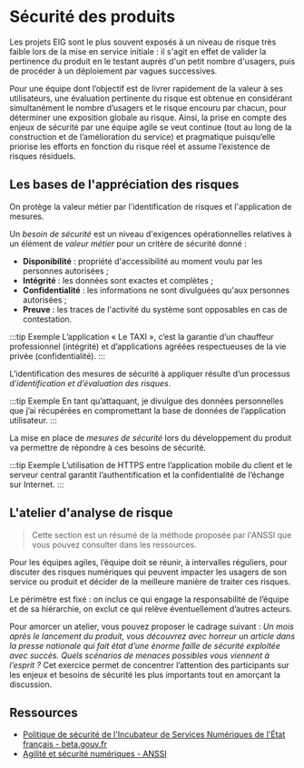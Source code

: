 # Sécurité des produits

Les projets EIG sont le plus souvent exposés à un niveau de risque très faible lors de la mise en service initiale : il s'agit en effet de valider la pertinence du produit en le testant auprès d'un petit nombre d'usagers, puis de procéder à un déploiement par vagues successives.

Pour une équipe dont l’objectif est de livrer rapidement de la valeur à ses
utilisateurs, une évaluation pertinente du risque est obtenue en considérant simultanément le nombre d’usagers et le risque encouru par chacun,
pour déterminer une exposition globale au risque. Ainsi, la prise en compte des enjeux de sécurité par une équipe agile se veut continue (tout au long de la construction et de l’amélioration du service) et pragmatique puisqu’elle priorise les efforts en fonction du risque réel et assume l’existence de risques résiduels.

## Les bases de l'appréciation des risques
On protège la valeur métier par l'identification de risques et l'application de mesures.

Un *besoin de sécurité* est un niveau d'exigences opérationnelles relatives à un élément de *valeur métier* pour un critère de sécurité donné :
- **Disponibilité** : propriété d'accessibilité au moment voulu par les personnes autorisées ;
- **Intégrité** : les données sont exactes et complètes ;
- **Confidentialité** : les informations ne sont divulguées qu'aux personnes autorisées ;
- **Preuve** : les traces de l'activité du système sont opposables en cas de contestation.

:::tip Exemple
L’application « Le TAXI », c’est la garantie d’un chauffeur professionnel (intégrité) et d’applications agréées respectueuses de la vie privée (confidentialité).
:::

L’identification des mesures de sécurité à appliquer résulte d’un processus d’*identification et d’évaluation des risques*.

:::tip Exemple
En tant qu’attaquant, je divulgue des données personnelles que j’ai récupérées en compromettant la base de données de l’application utilisateur.
:::

La mise en place de *mesures de sécurité* lors du développement du produit va permettre  de répondre à ces besoins de sécurité.

:::tip Exemple
L’utilisation de HTTPS entre l’application mobile du client et le serveur central garantit l’authentification et la confidentialité de l’échange sur Internet.
:::

## L'atelier d'analyse de risque
> Cette section est un résumé de la méthode proposée par l'ANSSI que vous pouvez consulter dans les ressources.

Pour les équipes agiles, l’équipe doit se réunir, à intervalles réguliers, pour
discuter des risques numériques qui peuvent impacter les usagers de son service ou produit et décider de la meilleure manière de traiter ces risques.

Le périmètre est fixé : on inclus ce qui engage la responsabilité de l’équipe et de sa hiérarchie, on exclut ce qui relève éventuellement d’autres acteurs.

Pour amorcer un atelier, vous pouvez proposer le cadrage suivant : *Un mois après le lancement du produit, vous découvrez avec horreur un article dans la presse nationale qui fait état d’une énorme faille de sécurité exploitée avec succès. Quels scénarios de menaces possibles vous viennent à l’esprit ?* Cet exercice permet de concentrer l’attention des participants sur les enjeux et besoins de sécurité les plus importants tout en amorçant la discussion.

### 

## Ressources
- [Politique de sécurité de l'Incubateur de Services Numériques de l'État français - beta.gouv.fr](https://github.com/betagouv/beta.ssi)
- [Agilité et sécurité numériques - ANSSI](https://www.ssi.gouv.fr/uploads/2018/11/guide-securite-numerique-agile-anssi-pa-v1.pdf)
